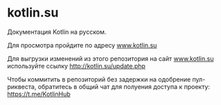 # kotlin.su
Документация Kotlin на русском.

Для просмотра пройдите по адресу www.kotlin.su

Для выгрузки изменений из этого репозитория на сайт www.kotlin.su используйте ссылку http://kotlin.su/update.php

Чтобы коммитить в репозиторий без задержки на одобрение пул-риквеста, обратитесь в общий чат для полуения доступа к проекту: https://t.me/KotlinHub
